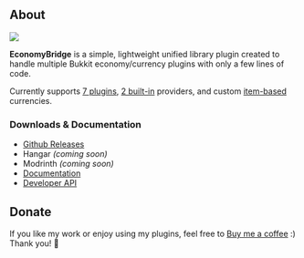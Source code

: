## About
![](https://repo.nightexpressdev.com/api/badge/latest/releases/su/nightexpress/economybridge/economy-bridge?color=40c14a&name=EconomyBridge&prefix=v)

**EconomyBridge** is a simple, lightweight unified library plugin created to handle multiple Bukkit economy/currency plugins with only a few lines of code.

Currently supports [7 plugins](https://nightexpressdev.com/economy-bridge/currencies/), [2 built-in](https://nightexpressdev.com/economy-bridge/currencies/) providers, and custom [item-based](https://nightexpressdev.com/economy-bridge/configuration/items/) currencies.

### Downloads & Documentation
- [Github Releases](https://github.com/nulli0n/economy-bridge/releases)
- Hangar *(coming soon)*
- Modrinth *(coming soon)*
- [Documentation](https://nightexpressdev.com/economy-bridge/)
- [Developer API](https://nightexpressdev.com/economy-bridge/developer-api/)

## Donate
If you like my work or enjoy using my plugins, feel free to [Buy me a coffee](https://ko-fi.com/nightexpress) :) Thank you! 🧡
